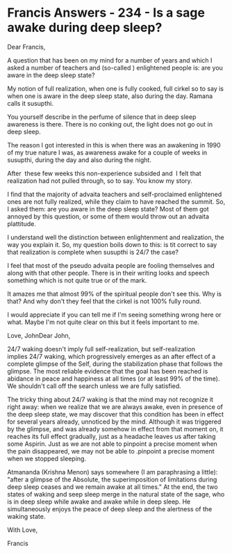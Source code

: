 # Francis Answers - 234 - Is a sage awake during deep sleep?

Dear Francis,  

A question that has been on my mind for a number of years and which I asked a number of teachers and (so-called ) enlightened people is: are you aware in the deep sleep state?  

My notion of full realization, when one is fully cooked, full cirkel so to say is when one is aware in the deep sleep state, also during the day. Ramana calls it susupthi.  

You yourself describe in the perfume of silence that in deep sleep awareness is there. There is no conking out, the light does not go out in deep sleep.  

The reason I got interested in this is when there was an awakening in 1990 of my true nature I was, as awareness awake for a couple of weeks in susupthi, during the day and also during the night.  

After  these few weeks this non-experience subsided and  I felt that realization had not pulled through, so to say. You know my story.  

I find that the majority of advaita teachers and self-proclaimed enlightened ones are not fully realized, while they claim to have reached the summit. So, I asked them: are you aware in the deep sleep state? Most of them got annoyed by this question, or some of them would throw out an advaita plattitude.  

I understand well the distinction between enlightenment and realization, the way you explain it. So, my question boils down to this: is tit correct to say that realization is complete when susupthi is 24/7 the case?  

I feel that most of the pseudo advaita people are fooling themselves and along with that other people. There is in their writing looks and speech something which is not quite true or of the mark.  

It amazes me that almost 99% of the spiritual people don't see this. Why is that? And why don't they feel that the cirkel is not 100% fully round.  

I would appreciate if you can tell me if I'm seeing something wrong here or what. Maybe I'm not quite clear on this but it feels important to me.  

Love, JohnDear John,

24/7 waking doesn't imply full self-realization, but self-realization implies 24/7 waking, which progressively emerges as an after effect of a complete glimpse of the Self, during the stabilization phase that follows the glimpse. The most reliable evidence that the goal has been reached is abidance in peace and happiness at all times (or at least 99% of the time). We shouldn't call off the search unless we are fully satisfied.

The tricky thing about 24/7 waking is that the mind may not recognize it right away: when we realize that we are always awake, even in presence of the deep sleep state, we may discover that this condition has been in effect for several years already, unnoticed by the mind. Although it was triggered by the glimpse, and was already somehow in effect from that moment on, it reaches its full effect gradually, just as a headache leaves us after taking some Aspirin. Just as we are not able to pinpoint a precise moment when the pain disappeared, we may not be able to .pinpoint a precise moment when we stopped sleeping.

Atmananda (Krishna Menon) says somewhere (I am paraphrasing a little): "after a glimpse of the Absolute, the superimposition of limitations during deep sleep ceases and we remain awake at all times." At the end, the two states of waking and seep sleep merge in the natural state of the sage, who is in deep sleep while awake and awake while in deep sleep. He simultaneously enjoys the peace of deep sleep and the alertness of the waking state.

With Love,

Francis

